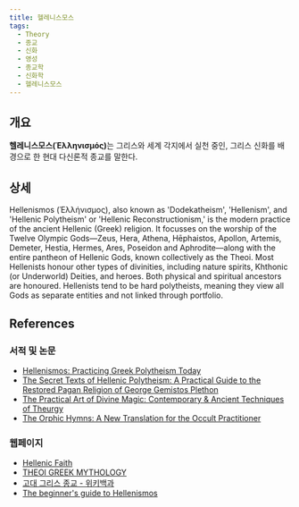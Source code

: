 ```yaml
---
title: 헬레니스모스
tags:
  - Theory
  - 종교
  - 신화
  - 영성
  - 종교학
  - 신화학
  - 헬레니스모스
---
```


## 개요
<strong>헬레니스모스(Ἑλληνισμός)</strong>는 그리스와 세계 각지에서 실천 중인, 그리스 신화를 배경으로 한 현대 다신론적 종교를 말한다.

## 상세
Hellenismos (Ἑλλήνισμος), also known as 'Dodekatheism', 'Hellenism', and 'Hellenic Polytheism' or 'Hellenic Reconstructionism,' is the modern practice of the ancient Hellenic (Greek) religion. It focusses on the worship of the Twelve Olympic Gods—Zeus, Hera, Athena, Hēphaistos, Apollon, Artemis, Demeter, Hestia, Hermes, Ares, Poseidon and Aphrodite—along with the entire pantheon of Hellenic Gods, known collectively as the Theoi. Most Hellenists honour other types of divinities, including nature spirits, Khthonic (or Underworld) Deities, and heroes. Both physical and spiritual ancestors are honoured. Hellenists tend to be hard polytheists, meaning they view all Gods as separate entities and not linked through portfolio.

## References
### 서적 및 논문
- [Hellenismos: Practicing Greek Polytheism Today](https://www.amazon.com/Hellenismos-Practicing-Greek-Polytheism-Today/dp/0738725935/)
- [The Secret Texts of Hellenic Polytheism: A Practical Guide to the Restored Pagan Religion of George Gemistos Plethon](https://www.amazon.com/Secret-Texts-Hellenic-Polytheism-Practical/dp/0738770930)
- [The Practical Art of Divine Magic: Contemporary & Ancient Techniques of Theurgy](https://www.amazon.com/Practical-Art-Divine-Magic-Contemporary/dp/0738745286)
- [The Orphic Hymns: A New Translation for the Occult Practitioner](https://www.amazon.com/Orphic-Hymns-Translation-Occult-Practitioner/dp/0738753440/)

### 웹페이지
- [Hellenic Faith](https://hellenicfaith.com/)
- [THEOI GREEK MYTHOLOGY](https://www.theoi.com/)
- [고대 그리스 종교 - 위키백과](https://ko.wikipedia.org/wiki/%EA%B3%A0%EB%8C%80_%EA%B7%B8%EB%A6%AC%EC%8A%A4_%EC%A2%85%EA%B5%90)
- [The beginner's guide to Hellenismos](http://baringtheaegis.blogspot.com/p/the-beginners-guide-to-hellenismos.html)